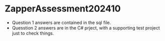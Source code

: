 # ZapperAssessment202410

- Question 1 answers are contained in the sql file.
- Quesstion 2 answers are in the C# prject, with a supporting test project just to check things.
